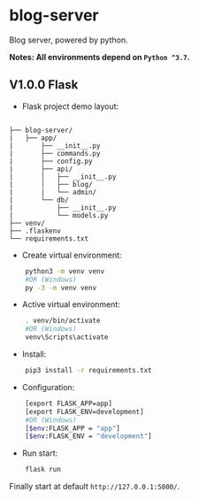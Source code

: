 # blog-server

Blog server, powered by python.

**Notes: All environments depend on `Python ^3.7`.**

## V1.0.0 Flask

* Flask project demo layout: 

```

├── blog-server/
|   ├── app/
|       ├── __init__.py
|       ├── commands.py
|       ├── config.py
|       ├── api/
|       │   ├── __init__.py
|       │   ├── blog/
|       |   └── admin/
|       └── db/
|           ├── __init__.py
|           └── models.py
├── venv/
├── .flaskenv
└── requirements.txt

```

* Create virtual environment:

```sh
    python3 -m venv venv
    #OR (Windows)
    py -3 -m venv venv
```

* Active virtual environment:

```sh
    . venv/bin/activate
    #OR (Windows)
    venv\Scripts\activate
```

* Install:

```sh
    pip3 install -r requirements.txt
```

* Configuration:

```sh
    [export FLASK_APP=app]
    [export FLASK_ENV=development]
    #OR (Windows)
    [$env:FLASK_APP = "app"]
    [$env:FLASK_ENV = "development"]
```

* Run start:

```sh
    flask run
```

Finally start at default `http://127.0.0.1:5000/`.